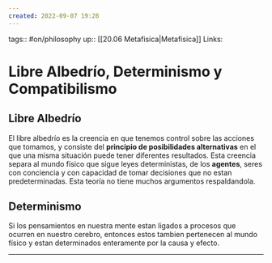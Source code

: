```yaml
---
created: 2022-09-07 19:28
---
```

tags:: #on/philosophy 
up:: [[20.06 Metafisica|Metafisica]]
Links: 
# Libre Albedrío, Determinismo y Compatibilismo
## Libre Albedrío
El libre albedrío es la creencia en que tenemos control sobre las acciones que tomamos, y consiste del **principio de posibilidades alternativas** en el que una misma situación puede tener diferentes resultados. Esta creencia separa al mundo físico que sigue leyes deterministas, de los **agentes**, seres con conciencia y con capacidad de tomar decisiones que no estan predeterminadas. Esta teoría no tiene muchos argumentos respaldandola.

## Determinismo
Si los pensamientos en nuestra mente estan ligados a procesos que ocurren en nuestro cerebro, entonces estos tambien pertenecen al mundo físico y estan determinados enteramente por la causa y efecto.
___
